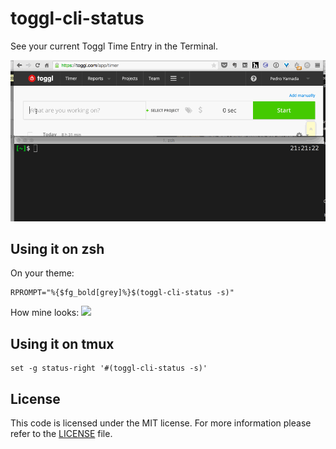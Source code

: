 # toggl-cli-status
See your current Toggl Time Entry in the Terminal.

![demo](/demo.gif)

## Using it on zsh
On your theme:
```
RPROMPT="%{$fg_bold[grey]%}$(toggl-cli-status -s)"
```

How mine looks:
![](https://www.dropbox.com/s/cfmupaugip2ywze/Screenshot%202015-11-11%2020.27.16.png?dl=1)

## Using it on tmux
```
set -g status-right '#(toggl-cli-status -s)'
```

## License
This code is licensed under the MIT license. For more information please refer
to the [LICENSE](/LICENSE) file.
